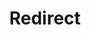 ﻿---
layout: src/layouts/Redirect.astro
title: Redirect
redirect: /docs/administration/managing-infrastructure/performance
pubDate:  2023-01-01
navSearch: false
navSitemap: false
navMenu: false
---
